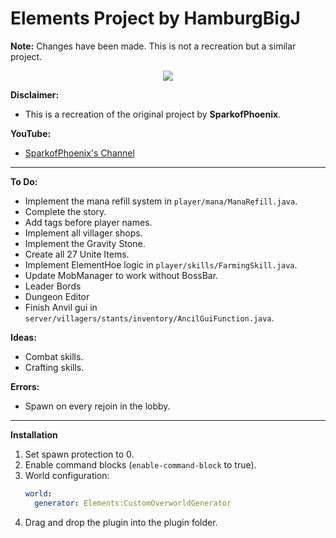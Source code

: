 # Elements Project by HamburgBigJ

**Note:** Changes have been made. This is not a recreation but a similar project.

<p align="center">
    <a href="https://www.codefactor.io/repository/github/hamburgbigj/elements/overview/master" alt="CodeFactor Score">
        <img src="https://www.codefactor.io/repository/github/hamburgbigj/elements/badge/master"/>
    </a>
</p>

**Disclaimer:**
- This is a recreation of the original project by **SparkofPhoenix**.

**YouTube:**
- [SparkofPhoenix's Channel](https://www.youtube.com/@SparkofPhoenix)

---

**To Do:**
- Implement the mana refill system in `player/mana/ManaRefill.java`.
- Complete the story.
- Add tags before player names.
- Implement all villager shops.
- Implement the Gravity Stone.
- Create all 27 Unite Items.
- Implement ElementHoe logic in `player/skills/FarmingSkill.java`.
- Update MobManager to work without BossBar.
- Leader Bords
- Dungeon Editor
- Finish Anvil gui in `server/villagers/stants/inventory/AncilGuiFunction.java`.

**Ideas:**
- Combat skills.
- Crafting skills.

**Errors:**
- Spawn on every rejoin in the lobby.

---

**Installation**
1. Set spawn protection to 0.
2. Enable command blocks (`enable-command-block` to true).
3. World configuration:
   ```yaml
   world:
     generator: Elements:CustomOverworldGenerator
   ```
4. Drag and drop the plugin into the plugin folder.
